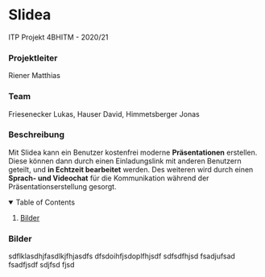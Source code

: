 # Slidea
ITP Projekt 4BHITM - 2020/21

### Projektleiter
Riener Matthias

### Team
Friesenecker Lukas, Hauser David, Himmetsberger Jonas

### Beschreibung
Mit Slidea kann ein Benutzer kostenfrei moderne **Präsentationen** erstellen. Diese können dann durch
einen Einladungslink mit anderen Benutzern geteilt, und **in Echtzeit bearbeitet** werden. Des weiteren
wird durch einen **Sprach- und Videochat** für die Kommunikation während der Präsentationserstellung
gesorgt.

<details open="open">
  <summary>Table of Contents</summary>
  <ol>
    <li><a href="#Bilder">Bilder</a></li>
  </ol>
</details>

### Bilder
sdflklasdhjfasdlkjfhjasdfs
dfsdoihfjsdoplfhjsdf
sdfsdfhjsd
fsadjufsad
fsadfjsdf
sdjfsd
fjsd
